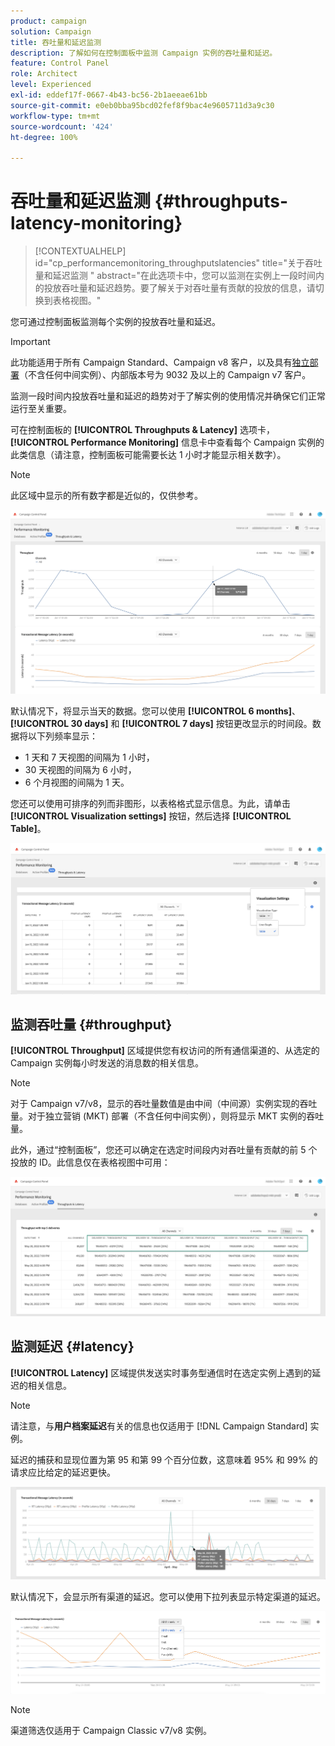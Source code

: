 ```yaml
---
product: campaign
solution: Campaign
title: 吞吐量和延迟监测
description: 了解如何在控制面板中监测 Campaign 实例的吞吐量和延迟。
feature: Control Panel
role: Architect
level: Experienced
exl-id: eddef17f-0667-4b43-bc56-2b1aeeae61bb
source-git-commit: e0eb0bba95bcd02fef8f9bac4e9605711d3a9c30
workflow-type: tm+mt
source-wordcount: '424'
ht-degree: 100%

---
```


# 吞吐量和延迟监测 {#throughputs-latency-monitoring}

>[!CONTEXTUALHELP]
>id="cp_performancemonitoring_throughputslatencies"
>title="关于吞吐量和延迟监测 "
>abstract="在此选项卡中，您可以监测在实例上一段时间内的投放吞吐量和延迟趋势。要了解关于对吞吐量有贡献的投放的信息，请切换到表格视图。"

您可通过控制面板监测每个实例的投放吞吐量和延迟。

>[!IMPORTANT]
>
>此功能适用于所有 Campaign Standard、Campaign v8 客户，以及具有[独立部署](https://experienceleague.adobe.com/docs/campaign-classic/using/installing-campaign-classic/deployment-types-/standalone-deployment.html?lang=zh-Hans)（不含任何中间实例）、内部版本号为 9032 及以上的 Campaign v7 客户。

监测一段时间内投放吞吐量和延迟的趋势对于了解实例的使用情况并确保它们正常运行至关重要。

可在控制面板的 **[!UICONTROL Throughputs & Latency]** 选项卡，**[!UICONTROL Performance Monitoring]** 信息卡中查看每个 Campaign 实例的此类信息（请注意，控制面板可能需要长达 1 小时才能显示相关数字）。

>[!NOTE]
>
>此区域中显示的所有数字都是近似的，仅供参考。

![](assets/throughput-latencies-overview.png)

默认情况下，将显示当天的数据。您可以使用 **[!UICONTROL 6 months]**、**[!UICONTROL 30 days]** 和 **[!UICONTROL 7 days]** 按钮更改显示的时间段。数据将以下列频率显示：
* 1 天和 7 天视图的间隔为 1 小时，
* 30 天视图的间隔为 6 小时，
* 6 个月视图的间隔为 1 天。

您还可以使用可排序的列而非图形，以表格格式显示信息。为此，请单击 **[!UICONTROL Visualization settings]** 按钮，然后选择 **[!UICONTROL Table]**。

![](assets/throughput-latencies-table.png)

## 监测吞吐量 {#throughput}

**[!UICONTROL Throughput]** 区域提供您有权访问的所有通信渠道的、从选定的 Campaign 实例每小时发送的消息数的相关信息。

>[!NOTE]
>
>对于 Campaign v7/v8，显示的吞吐量数值是由中间（中间源）实例实现的吞吐量。对于独立营销 (MKT) 部署（不含任何中间实例），则将显示 MKT 实例的吞吐量。

此外，通过“控制面板”，您还可以确定在选定时间段内对吞吐量有贡献的前 5 个投放的 ID。此信息仅在表格视图中可用：

![](assets/throughput-latencies-top5.png)

## 监测延迟 {#latency}

**[!UICONTROL Latency]** 区域提供发送实时事务型通信时在选定实例上遇到的延迟的相关信息。

>[!NOTE]
>
>请注意，与&#x200B;**用户档案延迟**&#x200B;有关的信息也仅适用于 [!DNL Campaign Standard] 实例。

延迟的捕获和显现位置为第 95 和第 99 个百分位数，这意味着 95% 和 99% 的请求应比给定的延迟更快。

![](assets/throughput-latencies-latency.png)

默认情况下，会显示所有渠道的延迟。您可以使用下拉列表显示特定渠道的延迟。

![](assets/throughput-latencies-filter.png)

>[!NOTE]
>
>渠道筛选仅适用于 Campaign Classic v7/v8 实例。
